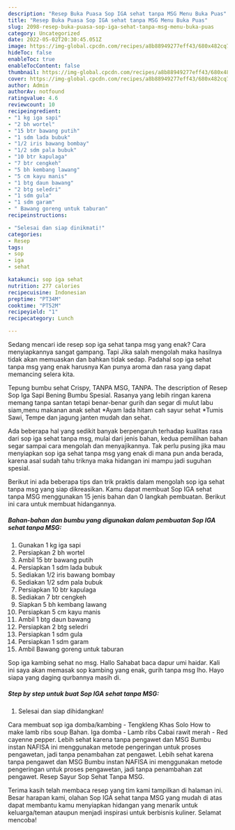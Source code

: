 ```yaml
---
description: "Resep Buka Puasa Sop IGA sehat tanpa MSG Menu Buka Puas"
title: "Resep Buka Puasa Sop IGA sehat tanpa MSG Menu Buka Puas"
slug: 2098-resep-buka-puasa-sop-iga-sehat-tanpa-msg-menu-buka-puas
category: Uncategorized
date: 2022-05-02T20:30:45.051Z
image: https://img-global.cpcdn.com/recipes/a8b88949277eff43/680x482cq70/sop-iga-sehat-tanpa-msg-foto-resep-utama.jpg
hideToc: false
enableToc: true
enableTocContent: false
thumbnail: https://img-global.cpcdn.com/recipes/a8b88949277eff43/680x482cq70/sop-iga-sehat-tanpa-msg-foto-resep-utama.jpg
cover: https://img-global.cpcdn.com/recipes/a8b88949277eff43/680x482cq70/sop-iga-sehat-tanpa-msg-foto-resep-utama.jpg
author: Admin
authorAv: notfound
ratingvalue: 4.6
reviewcount: 10
recipeingredient:
- "1 kg iga sapi"
- "2 bh wortel"
- "15 btr bawang putih"
- "1 sdm lada bubuk"
- "1/2 iris bawang bombay"
- "1/2 sdm pala bubuk"
- "10 btr kapulaga"
- "7 btr cengkeh"
- "5 bh kembang lawang"
- "5 cm kayu manis"
- "1 btg daun bawang"
- "2 btg seledri"
- "1 sdm gula"
- "1 sdm garam"
- " Bawang goreng untuk taburan"
recipeinstructions:

- "Selesai dan siap dinikmati!"
categories:
- Resep
tags:
- sop
- iga
- sehat

katakunci: sop iga sehat 
nutrition: 277 calories
recipecuisine: Indonesian
preptime: "PT34M"
cooktime: "PT52M"
recipeyield: "1"
recipecategory: Lunch

---
```



Sedang mencari ide resep sop iga sehat tanpa msg yang enak? Cara menyiapkannya sangat gampang. Tapi Jika salah mengolah maka hasilnya tidak akan memuaskan dan bahkan tidak sedap. Padahal sop iga sehat tanpa msg yang enak harusnya Kan punya aroma dan rasa yang dapat memancing selera kita.


Tepung bumbu sehat Crispy, TANPA MSG, TANPA. The description of Resep Sop Iga Sapi Bening Bumbu Spesial. Rasanya yang lebih ringan karena memang tanpa santan tetapi benar-benar gurih dan segar di mulut labu siam,menu makanan anak sehat *Ayam lada hitam cah sayur sehat *Tumis Sawi, Tempe dan jagung janten mudah dan sehat.

Ada beberapa hal yang sedikit banyak berpengaruh terhadap kualitas rasa dari sop iga sehat tanpa msg, mulai dari jenis bahan, kedua pemilihan bahan segar sampai cara mengolah dan menyajikannya. Tak perlu pusing jika mau menyiapkan sop iga sehat tanpa msg yang enak di mana pun anda berada, karena asal sudah tahu triknya maka hidangan ini mampu jadi suguhan spesial.


Berikut ini ada beberapa tips dan trik praktis dalam mengolah sop iga sehat tanpa msg yang siap dikreasikan. Kamu dapat membuat Sop IGA sehat tanpa MSG menggunakan 15 jenis bahan dan 0 langkah pembuatan. Berikut ini cara untuk membuat hidangannya.

<!--inarticleads1-->

##### Bahan-bahan dan bumbu yang digunakan dalam pembuatan Sop IGA sehat tanpa MSG:

1. Gunakan 1 kg iga sapi
1. Persiapkan 2 bh wortel
1. Ambil 15 btr bawang putih
1. Persiapkan 1 sdm lada bubuk
1. Sediakan 1/2 iris bawang bombay
1. Sediakan 1/2 sdm pala bubuk
1. Persiapkan 10 btr kapulaga
1. Sediakan 7 btr cengkeh
1. Siapkan 5 bh kembang lawang
1. Persiapkan 5 cm kayu manis
1. Ambil 1 btg daun bawang
1. Persiapkan 2 btg seledri
1. Persiapkan 1 sdm gula
1. Persiapkan 1 sdm garam
1. Ambil  Bawang goreng untuk taburan


Sop iga kambing sehat no msg. Hallo Sahabat baca dapur umi haidar. Kali ini saya akan memasak sop kambing yang enak, gurih tanpa msg lho. Hayo siapa yang daging qurbannya masih di. 

<!--inarticleads2-->

##### Step by step untuk buat Sop IGA sehat tanpa MSG:


1. Selesai dan siap dihidangkan!

Cara membuat sop iga domba/kambing - Tengkleng Khas Solo How to make lamb ribs soup Bahan. Iga domba - Lamb ribs Cabai rawit merah - Red cayenne pepper. Lebih sehat karena tanpa pengawet dan MSG Bumbu instan NAFISA ini menggunakan metode pengeringan untuk proses pengawetan, jadi tanpa penambahan zat pengawet. Lebih sehat karena tanpa pengawet dan MSG Bumbu instan NAFISA ini menggunakan metode pengeringan untuk proses pengawetan, jadi tanpa penambahan zat pengawet. Resep Sayur Sop Sehat Tanpa MSG. 

Terima kasih telah membaca resep yang tim kami tampilkan di halaman ini. Besar harapan kami, olahan Sop IGA sehat tanpa MSG yang mudah di atas dapat membantu kamu menyiapkan hidangan yang menarik untuk keluarga/teman ataupun menjadi inspirasi untuk berbisnis kuliner. Selamat mencoba!
